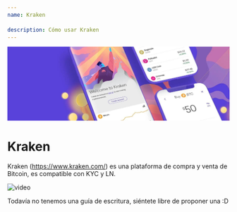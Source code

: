 ```yaml
---
name: Kraken

description: Cómo usar Kraken
---
```


![cover](assets/cover.jpeg)

# Kraken

Kraken (https://www.kraken.com/) es una plataforma de compra y venta de Bitcoin, es compatible con KYC y LN.

![video](https://www.youtube.com/watch?v=ZCGXl5A2Hbc)

Todavía no tenemos una guía de escritura, siéntete libre de proponer una :D
